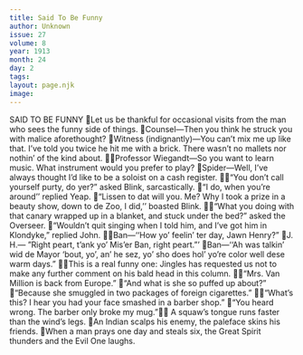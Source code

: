 ```yaml
---
title: Said To Be Funny
author: Unknown
issue: 27
volume: 8
year: 1913
month: 24
day: 2
tags:
layout: page.njk
image:
---
```

SAID TO BE FUNNY Let us be thankful for occasional visits from the man who sees the funny side of things. Counsel—Then you think he struck you with malice aforethought? Witness (indignantly)—You can’t mix me up like that. I’ve told you twice he hit me with a brick. There wasn’t no mallets nor nothin’ of the kind about. Professor Wiegandt—So you want to learn music. What instrument would you prefer to play? Spider—Well, I’ve always thought I’d like to be a soloist on a cash register. “You don’t call yourself purty, do yer?” asked Blink, sarcastically. “I do, when you’re around’’ replied Yeap. “Lissen to dat will you. Me? Why I took a prize in a beauty show, down to de Zoo, I did,’’ boasted Blink. “What you doing with that canary wrapped up in a blanket, and stuck under the bed?” asked the Overseer. “Wouldn’t quit singing when I told him, and I’ve got him in Klondyke,” replied John. Ban—‘‘How yo’ feelin’ ter day, Jawn Henry?” J. H.— ”Right peart, t’ank yo’ Mis’er Ban, right peart.”’ Ban—‘‘Ah was talkin’ wid de Mayor ‘bout, yo’, an’ he sez, yo’ sho does hol’ yo’re color well dese warm days.” This is a real funny one: Jingles has requested us not to make any further comment on his bald head in this column. “Mrs. Van Million is back from Europe.” “And what is she so puffed up about?” “Because she smuggled in two packages of foreign cigarettes.” “What’s this? I hear you had your face smashed in a barber shop.” “You heard wrong. The barber only broke my mug.” A squaw’s tongue runs faster than the wind’s legs. An Indian scalps his enemy, the paleface skins his friends. When a man prays one day and steals six, the Great Spirit thunders and the Evil One laughs. 

